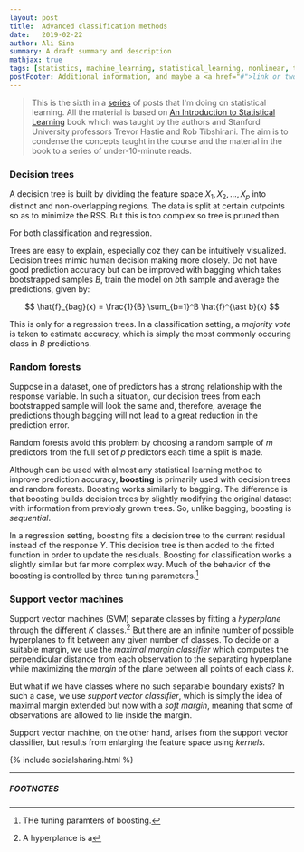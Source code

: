 ```yaml
---
layout: post
title:  Advanced classification methods
date:   2019-02-22
author: Ali Sina
summary: A draft summary and description
mathjax: true
tags: [statistics, machine_learning, statistical_learning, nonlinear, trees, decision_trees, random_forests, bagging, boosting]
postFooter: Additional information, and maybe a <a href="#">link or two</a>.
---
```


> This is the sixth in a [series](https://alisiina.github.io/2019/01/28/statistical-learning-series.html) of posts that I'm doing on statistical learning. All the material is based on [An Introduction to Statistical Learning](http://www-bcf.usc.edu/~gareth/ISL/) book which was taught by the authors and Stanford University professors Trevor Hastie and Rob Tibshirani. The aim is to condense the concepts taught in the course and the material in the book to a series of under-10-minute reads.

### Decision trees

A decision tree is built by dividing the feature space $X_1, X_2,...,X_p$ into distinct and non-overlapping regions. The data is split at certain cutpoints so as to minimize the RSS. But this is too complex so tree is pruned then.

For both classification and regression.

Trees are easy to explain, especially coz they can be intuitively visualized. Decision trees mimic human decision making more closely. Do not have good prediction accuracy but can be improved with bagging which takes bootstrapped samples $B$, train the model on $b$th sample and average the predictions, given by:

$$ \hat{f}_{bag}(x) = \frac{1}{B} \sum_{b=1}^B \hat{f}^{\ast b}(x) $$

This is only for a regression trees. In a classification setting, a *majority vote* is taken to estimate accuracy, which is simply the most commonly occuring class in $B$ predictions.

### Random forests

Suppose in a dataset, one of predictors has a strong relationship with the response variable. In such a situation, our decision trees from each bootstrapped sample will look the same and, therefore, average the predictions though bagging will not lead to a great reduction in the prediction error.

Random forests avoid this problem by choosing a random sample of $m$ predictors from the full set of $p$ predictors each time a split is made.

Although can be used with almost any statistical learning method to improve prediction accuracy, **boosting** is primarily used with decision trees and random forests. Boosting works similarly to bagging. The difference is that boosting builds decision trees by slightly modifying the original dataset with information from previosly grown trees. So, unlike bagging, boosting is *sequential*.

In a regression setting, boosting fits a decision tree to the current residual instead of the response $Y$. This decision tree is then added to the fitted function in order to update the residuals. Boosting for classification works a slightly similar but far more complex way. Much of the behavior of the boosting is controlled by three tuning parameters.[^1]

### Support vector machines

Support vector machines (SVM) separate classes by fitting a *hyperplane* through the different $K$ classes.[^2] But there are an infinite number of possible hyperplanes to fit between any given number of classes. To decide on a suitable margin, we use the *maximal margin classifier* which computes the perpendicular distance from each observation to the separating hyperplane while maximizing the *margin* of the plane between all points of each class $k$.

But what if we have classes where no such separable boundary exists? In such a case, we use *support vector classifier*, which is simply the idea of maximal margin extended but now with a *soft margin*, meaning that some of observations are allowed to lie inside the margin.

Support vector machine, on the other hand, arises from the support vector classifier, but results from enlarging the feature space using *kernels.*

{% include socialsharing.html %}


* * *
##### FOOTNOTES


[^1]: THe tuning paramters of boosting.
[^2]: A hyperplance is a
